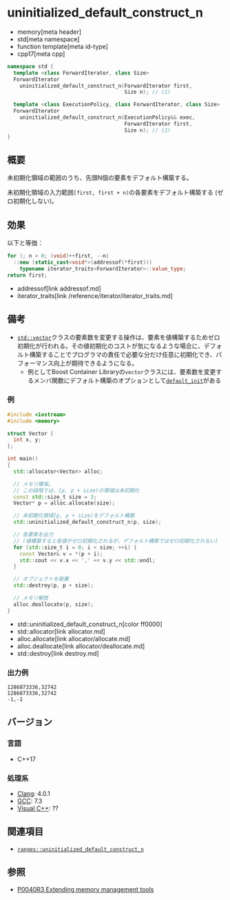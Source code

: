 # uninitialized_default_construct_n
* memory[meta header]
* std[meta namespace]
* function template[meta id-type]
* cpp17[meta cpp]

```cpp
namespace std {
  template <class ForwardIterator, class Size>
  ForwardIterator
    uninitialized_default_construct_n(ForwardIterator first,
                                      Size n); // (1)

  template <class ExecutionPolicy, class ForwardIterator, class Size>
  ForwardIterator
    uninitialized_default_construct_n(ExecutionPolicy&& exec,
                                      ForwardIterator first,
                                      Size n); // (2)
}
```

## 概要
未初期化領域の範囲のうち、先頭N個の要素をデフォルト構築する。

未初期化領域の入力範囲`[first, first + n)`の各要素をデフォルト構築する (ゼロ初期化しない)。


## 効果
以下と等価：

```cpp
for (; n > 0; (void)++first, --n)
  ::new (static_cast<void*>(addressof(*first)))
    typename iterator_traits<ForwardIterator>::value_type;
return first;
```
* addressof[link addressof.md]
* iterator_traits[link /reference/iterator/iterator_traits.md]


## 備考
- [`std::vector`](/reference/vector/vector.md)クラスの要素数を変更する操作は、要素を値構築するためゼロ初期化が行われる。その値初期化のコストが気になるような場合に、デフォルト構築することでプログラマの責任で必要な分だけ任意に初期化でき、パフォーマンス向上が期待できるようになる。
     - 例としてBoost Container Libraryの`vector`クラスには、要素数を変更するメンバ関数にデフォルト構築のオプションとして[`default_init`](https://www.boost.org/doc/libs/release/doc/html/container/extended_functionality.html#container.extended_functionality.default_initialialization)がある


### 例
```cpp example
#include <iostream>
#include <memory>

struct Vector {
  int x, y;
};

int main()
{
  std::allocator<Vector> alloc;

  // メモリ確保。
  // この段階では、[p, p + size)の領域は未初期化
  const std::size_t size = 3;
  Vector* p = alloc.allocate(size);

  // 未初期化領域[p, p + size)をデフォルト構築
  std::uninitialized_default_construct_n(p, size);

  // 各要素を出力
  // (値構築すると各値がゼロ初期化されるが、デフォルト構築ではゼロ初期化されない)
  for (std::size_t i = 0; i < size; ++i) {
    const Vector& v = *(p + i);
    std::cout << v.x << ',' << v.y << std::endl;
  }

  // オブジェクトを破棄
  std::destroy(p, p + size);

  // メモリ解放
  alloc.deallocate(p, size);
}
```
* std::uninitialized_default_construct_n[color ff0000]
* std::allocator[link allocator.md]
* alloc.allocate[link allocator/allocate.md]
* alloc.deallocate[link allocator/deallocate.md]
* std::destroy[link destroy.md]

### 出力例
```
1286073336,32742
1286073336,32742
-1,-1
```

## バージョン
### 言語
- C++17

### 処理系
- [Clang](/implementation.md#clang): 4.0.1
- [GCC](/implementation.md#gcc): 7.3
- [Visual C++](/implementation.md#visual_cpp): ??


## 関連項目
- [`ranges::uninitialized_default_construct_n`](ranges_uninitialized_default_construct_n.md)


## 参照
- [P0040R3 Extending memory management tools](http://www.open-std.org/jtc1/sc22/wg21/docs/papers/2016/p0040r3.html)
